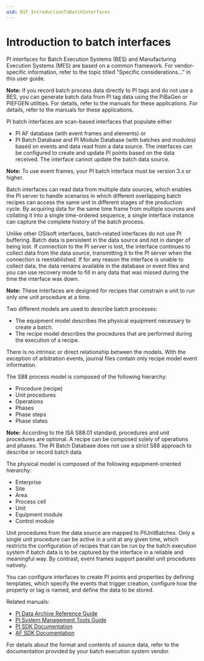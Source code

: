 ```yaml
---
uid: BIF_IntroductionToBatchInterfaces
---
```


# Introduction to batch interfaces

PI interfaces for Batch Execution Systems (BES) and Manufacturing Execution Systems (MES) are based on a common framework. For vendor-specific information, refer to the topic titled "Specific considerations..." in this user guide.

**Note:** If you record batch process data directly to PI tags and do not use a BES, you can generate batch data from PI tag data using the PiBaGen or PIEFGEN utilities. For details, refer to the manuals for these applications. For details, refer to the manuals for these applications.

PI batch interfaces are scan-based interfaces that populate either

* PI AF database (with event frames and elements) or 
* PI Batch Database and PI Module Database (with batches and modules) based on events and data read from a data source. The interfaces can be configured to create and update PI points based on the data received. The interface cannot update the batch data source.               

**Note:** To use event frames, your PI batch interface must be version 3.x or higher.                   

Batch interfaces can read data from multiple data sources, which enables the PI server to handle scenarios in which different overlapping batch recipes can access the same unit in different stages of the production cycle. By acquiring data for the same time frame from multiple sources and collating it into a single time-ordered sequence, a single interface instance can capture the complete history of the batch process.

Unlike other OSIsoft interfaces, batch-related interfaces do not use PI buffering. Batch data is persistent in the data source and not in danger of being lost. If connection to the PI server is lost, the interface continues to collect data from the data source, transmitting it to the PI server when the connection is reestablished. If for any reason the interface is unable to collect data, the data remains available in the database or event files and you can use recovery mode to fill in any data that was missed during the time the interface was down.

**Note:**  These interfaces are designed for recipes that constrain a unit to run only one unit procedure at a time.

Two different models are used to describe batch processes:

* The equipment model describes the physical equipment necessary to create a batch.
* The recipe model describes the procedures that are performed during the execution of a recipe.

There is no intrinsic or direct relationship between the models. With the exception of arbitration events, journal files contain only recipe model event information.

The S88 process model is composed of the following hierarchy:

* Procedure (recipe)
* Unit procedures
* Operations
* Phases
* Phase steps
* Phase states

**Note:** According to the ISA S88.01 standard, procedures and unit procedures are optional. A recipe can be composed solely of operations and phases. The PI Batch Database does not use a strict S88 approach to describe or record batch data.

The physical model is composed of the following equipment-oriented hierarchy:

* Enterprise
* Site
* Area
* Process cell
* Unit
* Equipment module
* Control module

Unit procedures from the data source are mapped to PIUnitBatches. Only a single unit procedure can be active in a unit at any given time, which restricts the configuration of recipes that can be run by the batch execution system if batch data is to be captured by the interface in a reliable and meaningful way. By contrast, event frames support parallel unit procedures natively.

You can configure interfaces to create PI points and properties by defining templates, which specify the events that trigger creation,
configure how the property or tag is named, and define the data to be stored.

Related manuals:

* [PI Data Archive Reference Guide](https://livelibrary.osisoft.com/LiveLibrary/web/pub.xql?c=t&action=home&pub=server-v11&lang=en#addHistory=true&filename=GUID-B4F5E027-DE91-4E72-B603-84EF4C7525DB.xml&docid=GUID-8B8636B2-EF7E-42C9-B714-DCD98B424F70&inner_id=&tid=&query=&scope=&resource=&toc=false&eventType=lcContent.loadDocGUID-8B8636B2-EF7E-42C9-B714-DCD98B424F70)
* [PI System Management Tools Guide](https://livelibrary.osisoft.com/LiveLibrary/web/pub.xql?c=t&action=home&pub=server-v11&lang=en#addHistory=true&filename=GUID-CE1C4D56-C643-4A17-A0CF-D1422909DFC9.xml&docid=GUID-E2B22636-70CD-449C-AC11-9B3A128A3DC0&inner_id=&tid=&query=&scope=&resource=&toc=false&eventType=lcContent.loadDocGUID-E2B22636-70CD-449C-AC11-9B3A128A3DC0)
* [PI SDK Documentation](https://techsupport.osisoft.com/Documentation/PI-SDK/title.html)
* [AF SDK Documentation](https://techsupport.osisoft.com/Documentation/PI-AF-SDK/html/1a02af4c-1bec-4804-a9ef-3c7300f5e2fc.html)

For details about the format and contents of source data, refer to the documentation provided by your batch execution system vendor.
